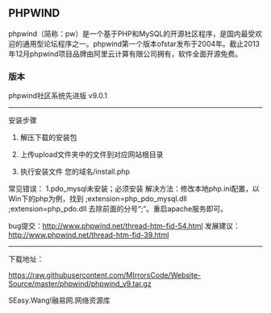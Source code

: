 PHPWIND
---
phpwind（简称：pw）是一个基于PHP和MySQL的开源社区程序，是国内最受欢迎的通用型论坛程序之一。phpwind第一个版本ofstar发布于2004年。截止2013年12月phpwind项目品牌由阿里云计算有限公司拥有，软件全面开源免费。

### 版本 ###

phpwind社区系统先进版 v9.0.1


----------

安装步骤

1. 解压下载的安装包

2. 上传upload文件夹中的文件到对应网站根目录

3. 执行安装文件   您的域名/install.php


常见错误：
1.pdo_mysql未安装；必须安装
解决方法：修改本地php.ini配置，以Win下的php为例，找到 ;extension=php_pdo_mysql.dll ;extension=php_pdo.dll
去除前面的分号“;”。重启apache服务即可。



bug提交：http://www.phpwind.net/thread-htm-fid-54.html
发展建议：http://www.phpwind.net/thread-htm-fid-39.html



----------

下载地址：

https://raw.githubusercontent.com/MIrrorsCode/Website-Source/master/phpwind/phpwind_v9.tar.gz

SEasy.Wang!融易网.网络资源库
